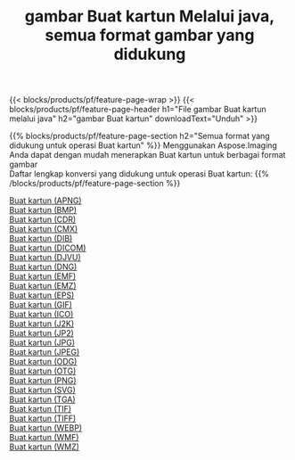 ﻿---
title: gambar Buat kartun Melalui java, semua format gambar yang didukung 
weight: 3920
url: /id/java/cartoonify 
lang: id
langdirlevel: 2
locales: zh-hans,ja,it,ru,de,es,fr,nl,id,lt,pl,pt,vi,tr,ko,zh-hant,ar,hi,th,sv,cs,uk,he
description: Menggunakan Aspose.Imaging Anda dapat dengan mudah Buat kartun gambar Via java
---

{{< blocks/products/pf/feature-page-wrap >}}
{{< blocks/products/pf/feature-page-header h1="File gambar Buat kartun melalui java" h2="gambar Buat kartun" downloadText="Unduh" >}}


{{% blocks/products/pf/feature-page-section  h2="Semua format yang didukung untuk operasi Buat kartun" %}}
Menggunakan Aspose.Imaging Anda dapat dengan mudah menerapkan Buat kartun untuk berbagai format gambar
<br/>
Daftar lengkap konversi yang didukung untuk operasi Buat kartun:
{{% /blocks/products/pf/feature-page-section %}}
<div class="container-fluid productfamilypage bg-gray">
    <div class="convertypes bg-gray agp-content section">
        <div class="container">
		<div class="row other-converters">
		    <div class='col-md-2 other-converter remove-lp remove-rp'><a href="/imaging/id/java/cartoonify/apng" >Buat kartun (APNG)</a></div><div class='col-md-2 other-converter remove-lp remove-rp'><a href="/imaging/id/java/cartoonify/bmp" >Buat kartun (BMP)</a></div><div class='col-md-2 other-converter remove-lp remove-rp'><a href="/imaging/id/java/cartoonify/cdr" >Buat kartun (CDR)</a></div><div class='col-md-2 other-converter remove-lp remove-rp'><a href="/imaging/id/java/cartoonify/cmx" >Buat kartun (CMX)</a></div><div class='col-md-2 other-converter remove-lp remove-rp'><a href="/imaging/id/java/cartoonify/dib" >Buat kartun (DIB)</a></div><div class='col-md-2 other-converter remove-lp remove-rp'><a href="/imaging/id/java/cartoonify/dicom" >Buat kartun (DICOM)</a></div><div class='col-md-2 other-converter remove-lp remove-rp'><a href="/imaging/id/java/cartoonify/djvu" >Buat kartun (DJVU)</a></div><div class='col-md-2 other-converter remove-lp remove-rp'><a href="/imaging/id/java/cartoonify/dng" >Buat kartun (DNG)</a></div><div class='col-md-2 other-converter remove-lp remove-rp'><a href="/imaging/id/java/cartoonify/emf" >Buat kartun (EMF)</a></div><div class='col-md-2 other-converter remove-lp remove-rp'><a href="/imaging/id/java/cartoonify/emz" >Buat kartun (EMZ)</a></div><div class='col-md-2 other-converter remove-lp remove-rp'><a href="/imaging/id/java/cartoonify/eps" >Buat kartun (EPS)</a></div><div class='col-md-2 other-converter remove-lp remove-rp'><a href="/imaging/id/java/cartoonify/gif" >Buat kartun (GIF)</a></div><div class='col-md-2 other-converter remove-lp remove-rp'><a href="/imaging/id/java/cartoonify/ico" >Buat kartun (ICO)</a></div><div class='col-md-2 other-converter remove-lp remove-rp'><a href="/imaging/id/java/cartoonify/j2k" >Buat kartun (J2K)</a></div><div class='col-md-2 other-converter remove-lp remove-rp'><a href="/imaging/id/java/cartoonify/jp2" >Buat kartun (JP2)</a></div><div class='col-md-2 other-converter remove-lp remove-rp'><a href="/imaging/id/java/cartoonify/jpg" >Buat kartun (JPG)</a></div><div class='col-md-2 other-converter remove-lp remove-rp'><a href="/imaging/id/java/cartoonify/jpeg" >Buat kartun (JPEG)</a></div><div class='col-md-2 other-converter remove-lp remove-rp'><a href="/imaging/id/java/cartoonify/odg" >Buat kartun (ODG)</a></div><div class='col-md-2 other-converter remove-lp remove-rp'><a href="/imaging/id/java/cartoonify/otg" >Buat kartun (OTG)</a></div><div class='col-md-2 other-converter remove-lp remove-rp'><a href="/imaging/id/java/cartoonify/png" >Buat kartun (PNG)</a></div><div class='col-md-2 other-converter remove-lp remove-rp'><a href="/imaging/id/java/cartoonify/svg" >Buat kartun (SVG)</a></div><div class='col-md-2 other-converter remove-lp remove-rp'><a href="/imaging/id/java/cartoonify/tga" >Buat kartun (TGA)</a></div><div class='col-md-2 other-converter remove-lp remove-rp'><a href="/imaging/id/java/cartoonify/tif" >Buat kartun (TIF)</a></div><div class='col-md-2 other-converter remove-lp remove-rp'><a href="/imaging/id/java/cartoonify/tiff" >Buat kartun (TIFF)</a></div><div class='col-md-2 other-converter remove-lp remove-rp'><a href="/imaging/id/java/cartoonify/webp" >Buat kartun (WEBP)</a></div><div class='col-md-2 other-converter remove-lp remove-rp'><a href="/imaging/id/java/cartoonify/wmf" >Buat kartun (WMF)</a></div><div class='col-md-2 other-converter remove-lp remove-rp'><a href="/imaging/id/java/cartoonify/wmz" >Buat kartun (WMZ)</a></div>
                </div>
        </div>
    </div>
</div>
<br/>
